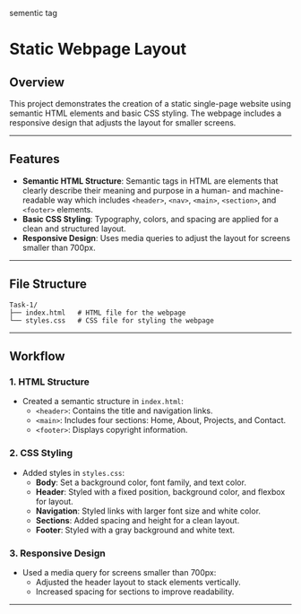 sementic tag
# Static Webpage Layout

## Overview
This project demonstrates the creation of a static single-page website using semantic HTML elements and basic CSS styling. The webpage includes a responsive design that adjusts the layout for smaller screens.

---

## Features
- **Semantic HTML Structure**: Semantic tags in HTML are elements that clearly describe their meaning and purpose in a human- and machine-readable way which includes `<header>`, `<nav>`, `<main>`, `<section>`, and `<footer>` elements.
- **Basic CSS Styling**: Typography, colors, and spacing are applied for a clean and structured layout.
- **Responsive Design**: Uses media queries to adjust the layout for screens smaller than 700px.

---

## File Structure
```
Task-1/
├── index.html   # HTML file for the webpage
└── styles.css   # CSS file for styling the webpage
```

---

## Workflow

### 1. **HTML Structure**
- Created a semantic structure in `index.html`:
  - `<header>`: Contains the title and navigation links.
  - `<main>`: Includes four sections: Home, About, Projects, and Contact.
  - `<footer>`: Displays copyright information.

### 2. **CSS Styling**
- Added styles in `styles.css`:
  - **Body**: Set a background color, font family, and text color.
  - **Header**: Styled with a fixed position, background color, and flexbox for layout.
  - **Navigation**: Styled links with larger font size and white color.
  - **Sections**: Added spacing and height for a clean layout.
  - **Footer**: Styled with a gray background and white text.

### 3. **Responsive Design**
- Used a media query for screens smaller than 700px:
  - Adjusted the header layout to stack elements vertically.
  - Increased spacing for sections to improve readability.

---
